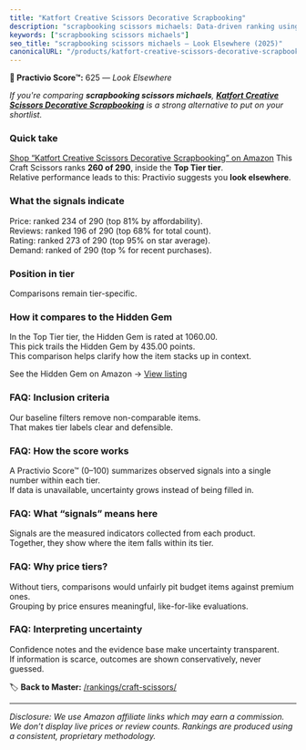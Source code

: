 ```yaml
---
title: "Katfort Creative Scissors Decorative Scrapbooking"
description: "scrapbooking scissors michaels: Data-driven ranking using the Practivio Score™. Positioned by quality, value, demand, findability, momentum."
keywords: ["scrapbooking scissors michaels"]
seo_title: "scrapbooking scissors michaels — Look Elsewhere (2025)"
canonicalURL: "/products/katfort-creative-scissors-decorative-scrapbooking-B0BD7L4WBS/"
---
```


**🚫 Practivio Score™:** 625 — _Look Elsewhere_


*If you're comparing **scrapbooking scissors michaels**, **[Katfort Creative Scissors Decorative Scrapbooking](https://www.amazon.com/dp/B0BD7L4WBS?tag=practivio-20)** is a strong alternative to put on your shortlist.*
### Quick take
[Shop “Katfort Creative Scissors Decorative Scrapbooking” on Amazon](https://www.amazon.com/dp/B0BD7L4WBS?tag=practivio-20)
This Craft Scissors ranks **260 of 290**, inside the **Top Tier tier**.  
Relative performance leads to this: Practivio suggests you **look elsewhere**.

### What the signals indicate
Price: ranked 234 of 290 (top 81% by affordability).  
Reviews: ranked 196 of 290 (top 68% for total count).  
Rating: ranked 273 of 290 (top 95% on star average).  
Demand: ranked  of 290 (top % for recent purchases).

### Position in tier
Comparisons remain tier-specific.

### How it compares to the Hidden Gem
In the Top Tier tier, the Hidden Gem is rated at 1060.00.  
This pick trails the Hidden Gem by 435.00 points.  
This comparison helps clarify how the item stacks up in context.  

See the Hidden Gem on Amazon → [View listing](https://www.amazon.com/dp/B01BRGU8R0?tag=practivio-20)

### FAQ: Inclusion criteria
Our baseline filters remove non-comparable items.  
That makes tier labels clear and defensible.

### FAQ: How the score works
A Practivio Score™ (0–100) summarizes observed signals into a single number within each tier.  
If data is unavailable, uncertainty grows instead of being filled in.

### FAQ: What “signals” means here
Signals are the measured indicators collected from each product.  
Together, they show where the item falls within its tier.

### FAQ: Why price tiers?
Without tiers, comparisons would unfairly pit budget items against premium ones.  
Grouping by price ensures meaningful, like-for-like evaluations.

### FAQ: Interpreting uncertainty
Confidence notes and the evidence base make uncertainty transparent.  
If information is scarce, outcomes are shown conservatively, never guessed.


🏷️ **Back to Master:** [/rankings/craft-scissors/](/rankings/craft-scissors/)

---
_Disclosure: We use Amazon affiliate links which may earn a commission. We don’t display live prices or review counts. Rankings are produced using a consistent, proprietary methodology._
